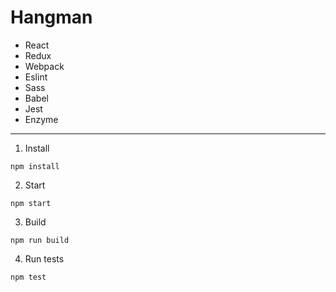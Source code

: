 # Hangman

* React
* Redux
* Webpack
* Eslint
* Sass
* Babel
* Jest
* Enzyme

---

1. Install
```shell
npm install
```

2. Start
```shell
npm start
```

3. Build
```shell
npm run build
```

4. Run tests
```shell
npm test
```